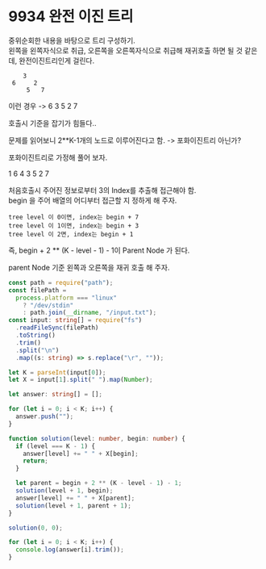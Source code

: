 # 9934 완전 이진 트리

중위순회한 내용을 바탕으로 트리 구성하기.  
왼쪽을 왼쪽자식으로 취급, 오른쪽을 오른쪽자식으로 취급해 재귀호출 하면 될 것 같은데, 완전이진트리인게 걸린다.

```
    3
 6     2
     5   7
```

이런 경우 -> 6 3 5 2 7

호출시 기준을 잡기가 힘들다..

문제를 읽어보니 2\*\*K-1개의 노드로 이루어진다고 함. -> 포화이진트리 아닌가?

포화이진트리로 가정해 풀어 보자.

1 6 4 3 5 2 7

처음호출시 주어진 정보로부터 3의 Index를 추출해 접근해야 함.  
begin 을 주어 배열의 어디부터 접근할 지 정하게 해 주자.

```
tree level 이 0이면, index는 begin + 7
tree level 이 1이면, index는 begin + 3
tree level 이 2면, index는 begin + 1
```

즉, begin + 2 \*\* (K - level - 1) - 1이 Parent Node 가 된다.

parent Node 기준 왼쪽과 오른쪽을 재귀 호출 해 주자.

```typescript
const path = require("path");
const filePath =
  process.platform === "linux"
    ? "/dev/stdin"
    : path.join(__dirname, "/input.txt");
const input: string[] = require("fs")
  .readFileSync(filePath)
  .toString()
  .trim()
  .split("\n")
  .map((s: string) => s.replace("\r", ""));

let K = parseInt(input[0]);
let X = input[1].split(" ").map(Number);

let answer: string[] = [];

for (let i = 0; i < K; i++) {
  answer.push("");
}

function solution(level: number, begin: number) {
  if (level === K - 1) {
    answer[level] += " " + X[begin];
    return;
  }

  let parent = begin + 2 ** (K - level - 1) - 1;
  solution(level + 1, begin);
  answer[level] += " " + X[parent];
  solution(level + 1, parent + 1);
}

solution(0, 0);

for (let i = 0; i < K; i++) {
  console.log(answer[i].trim());
}
```
